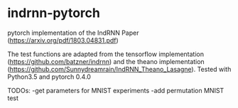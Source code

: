 # indrnn-pytorch
pytorch implementation of the IndRNN Paper (https://arxiv.org/pdf/1803.04831.pdf)

The test functions are adapted from the tensorflow implementation (https://github.com/batzner/indrnn) and the theano implementation (https://github.com/Sunnydreamrain/IndRNN_Theano_Lasagne).
Tested with Python3.5 and pytorch 0.4.0

TODOs:
-get parameters for MNIST experiments
-add permutation MNIST test
